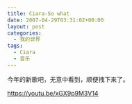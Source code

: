 ```yaml
---
title: Ciara-So what
date: 2007-04-29T03:31:02+00:00
layout: post
categories:
  - 我的世界
tags:
  - Ciara
  - 音乐
---
```


今年的新歌吧，无意中看到，顺便拽下来了。

https://youtu.be/xGX9p9M3V14